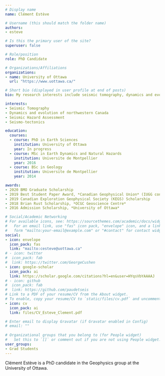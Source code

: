 ```yaml
---
# Display name
name: Clément Estève

# Username (this should match the folder name)
authors:
- esteve

# Is this the primary user of the site?
superuser: false

# Role/position
role: PhD Candidate

# Organizations/Affiliations
organizations:
- name: University of Ottawa
  url: "https://www.uottawa.ca/"

# Short bio (displayed in user profile at end of posts)
bio: My research interests include seismic tomography, dynamics and evolution of northwestern Canada, seismic hazard assessment, and seismo-tectonics

interests:
- Seismic Tomography
- Dynamics and evolution of northwestern Canada
- Seismic Hazard Assessment
- Seismo-tectonics

education:
  courses:
  - course: PhD in Earth Sciences
    institution: University of Ottawa
    year: In progress
  - course: MSc in Earth Dynamics and Natural Hazards
    institution: Universite de Montpellier
    year: 2016
  - course: BSc in Geology
    institution: Universite de Montpellier
    year: 2014

awards:
- 2020 BMO Graduate Scholarship
- 2019 Best Student Paper Award, *Canadian Geophysical Union* (IUGG conference)
- 2019 Canadian Exploration Geophysical Society (KEGS) Scholarship
- 2018 Brian Rust Scholarship, *OCGC Geoscience Centre*
- 2016 Admission Scholarship, *University of Ottawa*

# Social/Academic Networking
# For available icons, see: https://sourcethemes.com/academic/docs/widgets/#icons
#   For an email link, use "fas" icon pack, "envelope" icon, and a link in the
#   form "mailto:your-email@example.com" or "#contact" for contact widget.
social:
- icon: envelope
  icon_pack: fas
  link: "mailto:cesteve@uottawa.ca"
# - icon: twitter
#  icon_pack: fab
#  link: https://twitter.com/GeorgeCushen
- icon: google-scholar
  icon_pack: ai
  link: https://scholar.google.com/citations?hl=en&user=HYqsVbYAAAAJ
# - icon: github
#  icon_pack: fab
#  link: https://github.com/paudetseis
# Link to a PDF of your resume/CV from the About widget.
# To enable, copy your resume/CV to `static/files/cv.pdf` and uncomment the lines below.  
- icon: cv
  icon_pack: ai
  link: files/CV_Esteve_Clement.pdf

# Enter email to display Gravatar (if Gravatar enabled in Config)
# email: ""
  
# Organizational groups that you belong to (for People widget)
#   Set this to `[]` or comment out if you are not using People widget.  
user_groups:
- Grad Students
---
```


Clément Estève is a PhD candidate in the Geophysics group at the University of Ottawa.

